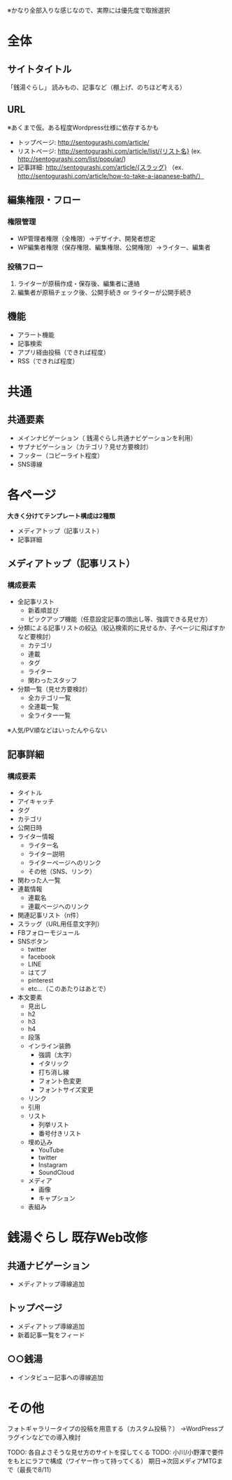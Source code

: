 ※かなり全部入りな感じなので、実際には優先度で取捨選択  
# 全体

## サイトタイトル
「銭湯ぐらし」
読みもの、記事など（棚上げ、のちほど考える）
 
## URL
※あくまで仮。ある程度Wordpress仕様に依存するかも

- トップページ: http://sentogurashi.com/article/
- リストページ: http://sentogurashi.com/article/list/{リスト名} (ex. http://sentogurashi.com/list/popular/)
- 記事詳細: http://sentogurashi.com/article/{スラッグ} （ex. http://sentogurashi.com/article/how-to-take-a-japanese-bath/）

## 編集権限・フロー

### 権限管理
- WP管理者権限（全権限）→デザイナ、開発者想定
- WP編集者権限（保存権限、編集権限、公開権限）→ライター、編集者
 
### 投稿フロー
1. ライターが原稿作成・保存後、編集者に連絡
2. 編集者が原稿チェック後、公開手続き or ライターが公開手続き  
  
## 機能
- アラート機能
- 記事検索
- アプリ経由投稿（できれば程度）
- RSS（できれば程度）

# 共通
##  共通要素
- メインナビゲーション（ 銭湯ぐらし共通ナビゲーションを利用）
- サブナビゲーション（カテゴリ？見せ方要検討）
- フッター（コピーライト程度）
- SNS導線

# 各ページ
**大きく分けてテンプレート構成は2種類**

- メディアトップ（記事リスト）
- 記事詳細

## メディアトップ（記事リスト）
###  構成要素
- 全記事リスト
  - 新着順並び
  - ピックアップ機能（任意設定記事の頭出し等、強調できる見せ方）
- 分類による記事リストの絞込（絞込検索的に見せるか、子ページに飛ばすかなど要検討）
  - カテゴリ
  - 連載
  - タグ
  - ライター
  - 関わったスタッフ
- 分類一覧（見せ方要検討）
  - 全カテゴリ一覧
  - 全連載一覧
  - 全ライター一覧

※人気/PV順などはいったんやらない
 
## 記事詳細

### 構成要素
- タイトル
- アイキャッチ
- タグ
- カテゴリ
- 公開日時
- ライター情報
  - ライター名
  - ライター説明
  - ライターページへのリンク
  - その他（SNS、リンク） 
- 関わった人一覧
- 連載情報
  - 連載名
  - 連載ページへのリンク 
- 関連記事リスト（n件）
- スラッグ（URL用任意文字列）
- FBフォローモジュール
- SNSボタン
  - twitter
  - facebook
  - LINE
  - はてブ
  - pinterest
  - etc...（このあたりはあとで）
- 本文要素
  -  見出し
    - h2
    - h3  
    - h4
  - 段落
  - インライン装飾
    - 強調（太字）
    - イタリック
    - 打ち消し線
    - フォント色変更
    - フォントサイズ変更
  - リンク 
  - 引用
  - リスト
    - 列挙リスト
    - 番号付きリスト 
  - 埋め込み
    - YouTube
    - twitter
    - Instagram
    - SoundCloud
  - メディア
     - 画像
     - キャプション
  - 表組み
 
# 銭湯ぐらし 既存Web改修

## 共通ナビゲーション
- メディアトップ導線追加
## トップページ
- メディアトップ導線追加
- 新着記事一覧をフィード

## ○○銭湯
- インタビュー記事への導線追加

# その他
フォトギャラリータイプの投稿を用意する（カスタム投稿？）
→WordPressプラグインなどでの導入検討

TODO: 各自よさそうな見せ方のサイトを探してくる
TODO: 小川/小野澤で要件をもとにラフで構成（ワイヤー作って持ってくる）
期日→次回メディアMTGまで（最長で8/11）

